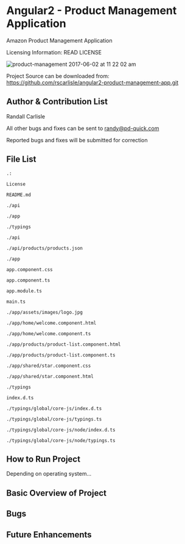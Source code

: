 # Angular2 - Product Management Application
Amazon Product Management Application

Licensing Information: READ LICENSE

![product-management 2017-06-02 at 11 22 02 am](https://cloud.githubusercontent.com/assets/6508354/26739298/1f9ec994-4786-11e7-8575-229ae27c9867.png)

Project Source can be downloaded from: https://github.com/rscarlisle/angular2-product-management-app.git

**Author & Contribution List**
---------------

Randall Carlisle

All other bugs and fixes can be sent to randy@pd-quick.com

Reported bugs and fixes will be submitted for correction

**File List**
-----------
```
.:

License

README.md

./api

./app

./typings
```

```
./api

./api/products/products.json
```

```
./app

app.component.css

app.component.ts

app.module.ts

main.ts

./app/assets/images/logo.jpg

./app/home/welcome.component.html

./app/home/welcome.component.ts

./app/products/product-list.component.html

./app/products/product-list.component.ts

./app/shared/star.component.css

./app/shared/star.component.html
```

```
./typings

index.d.ts

./typings/global/core-js/index.d.ts

./typings/global/core-js/typings.ts

./typings/global/core-js/node/index.d.ts

./typings/global/core-js/node/typings.ts
```
**How to Run Project**
----------------------
Depending on operating system...

**Basic Overview of Project**
----------------------

**Bugs**
----------------------

**Future Enhancements**
----------------------
